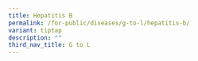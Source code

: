 ```yaml
---
title: Hepatitis B
permalink: /for-public/diseases/g-to-l/hepatitis-b/
variant: tiptap
description: ""
third_nav_title: G to L
---
```

